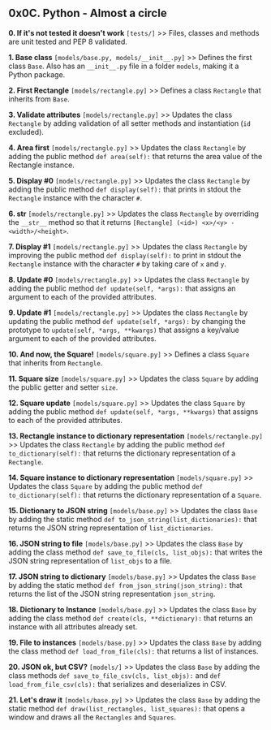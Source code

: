 ## 0x0C. Python - Almost a circle

**0. If it's not tested it doesn't work** `[tests/]` >> Files, classes and methods are unit tested and PEP 8 validated.

**1. Base class** `[models/base.py, models/__init__.py]` >> Defines the first class `Base`. Also has an `__init__.py` file in a folder `models`, making it a Python package.

**2. First Rectangle** `[models/rectangle.py]` >> Defines a class `Rectangle` that inherits from `Base`.

**3. Validate attributes** `[models/rectangle.py]` >> Updates the class `Rectangle` by adding validation of all setter methods and instantiation (`id` excluded).

**4. Area first** `[models/rectangle.py]` >> Updates the class `Rectangle` by adding the public method `def area(self):` that returns the area value of the Rectangle instance.

**5. Display #0** `[models/rectangle.py]` >> Updates the class `Rectangle` by adding the public method `def display(self):` that prints in stdout the `Rectangle` instance with the character `#`.

**6. __str__** `[models/rectangle.py]` >> Updates the class `Rectangle` by overriding the `__str__` method so that it returns `[Rectangle] (<id>) <x>/<y> - <width>/<height>`.

**7. Display #1** `[models/rectangle.py]` >> Updates the class `Rectangle` by improving the public method `def display(self):` to print in stdout the `Rectangle` instance with the character `#` by taking care of `x` and `y`.

**8. Update #0** `[models/rectangle.py]` >> Updates the class `Rectangle` by adding the public method `def update(self, *args):` that assigns an argument to each of the provided attributes.

**9. Update #1** `[models/rectangle.py]` >> Updates the class `Rectangle` by updating the public method `def update(self, *args):` by changing the prototype to `update(self, *args, **kwargs)` that assigns a key/value argument to each of the provided attributes.

**10. And now, the Square!** `[models/square.py]` >> Defines a class `Square` that inherits from `Rectangle`.

**11. Square size** `[models/square.py]` >> Updates the class `Square` by adding the public getter and setter `size`.

**12. Square update** `[models/square.py]` >> Updates the class `Square` by adding the public method `def update(self, *args, **kwargs)` that assigns to each of the provided attributes.

**13. Rectangle instance to dictionary representation** `[models/rectangle.py]` >> Updates the class `Rectangle` by adding the public method `def to_dictionary(self):` that returns the dictionary representation of a `Rectangle`.

**14. Square instance to dictionary representation** `[models/square.py]` >> Updates the class `Square` by adding the public method `def to_dictionary(self):` that returns the dictionary representation of a `Square`.

**15. Dictionary to JSON string** `[models/base.py]` >> Updates the class `Base` by adding the static method `def to_json_string(list_dictionaries):` that returns the JSON string representation of `list_dictionaries`.

**16. JSON string to file** `[models/base.py]` >> Updates the class `Base` by adding the class method `def save_to_file(cls, list_objs):` that writes the JSON string representation of `list_objs` to a file.

**17. JSON string to dictionary** `[models/base.py]` >> Updates the class `Base` by adding the static method `def from_json_string(json_string):` that returns the list of the JSON string representation `json_string`.

**18. Dictionary to Instance** `[models/base.py]` >> Updates the class `Base` by adding the class method `def create(cls, **dictionary):` that returns an instance with all attributes already set.

**19. File to instances** `[models/base.py]` >> Updates the class `Base` by adding the class method `def load_from_file(cls):` that returns a list of instances.

**20. JSON ok, but CSV?** `[models/]` >> Updates the class `Base` by adding the class methods `def save_to_file_csv(cls, list_objs):` and `def load_from_file_csv(cls):` that serializes and deserializes in CSV.

**21. Let's draw it** `[models/base.py]` >> Updates the class `Base` by adding the static method `def draw(list_rectangles, list_squares):` that opens a window and draws all the `Rectangles` and `Squares`.
